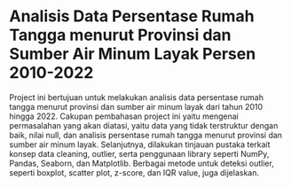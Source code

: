 # Analisis Data Persentase Rumah Tangga menurut Provinsi dan Sumber Air Minum Layak Persen 2010-2022
Project ini bertujuan untuk melakukan analisis data persentase rumah tangga menurut provinsi dan sumber air minum layak dari tahun 2010 hingga 2022. Cakupan pembahasan project ini yaitu mengenai permasalahan yang akan diatasi, yaitu data yang tidak terstruktur dengan baik, nilai null, dan analisis persentase rumah tangga menurut provinsi dan sumber air minum layak. Selanjutnya, dilakukan tinjauan pustaka terkait konsep data cleaning, outlier, serta penggunaan library seperti NumPy, Pandas, Seaborn, dan Matplotlib. Berbagai metode untuk deteksi outlier, seperti boxplot, scatter plot, z-score, dan IQR value, juga dijelaskan.
